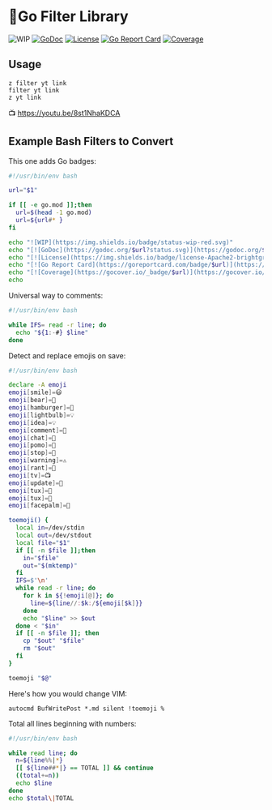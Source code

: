 # 🌳Go Filter Library

![WIP](https://img.shields.io/badge/status-wip-red.svg)
[![GoDoc](https://godoc.org/github.com/rwxrob/filter?status.svg)](https://godoc.org/github.com/rwxrob/filter)
[![License](https://img.shields.io/badge/license-Apache2-brightgreen.svg)](LICENSE)
[![Go Report Card](https://goreportcard.com/badge/github.com/rwxrob/filter)](https://goreportcard.com/report/github.com/rwxrob/filter)
[![Coverage](https://gocover.io/_badge/github.com/rwxrob/filter)](https://gocover.io/github.com/rwxrob/filter)

## Usage

```
z filter yt link
filter yt link
z yt link
```

📺 <https://youtu.be/8st1NhaKDCA>

## Example Bash Filters to Convert

This one adds Go badges:

```bash
#!/usr/bin/env bash

url="$1"

if [[ -e go.mod ]];then
  url=$(head -1 go.mod)
  url=${url#* }
fi

echo "![WIP](https://img.shields.io/badge/status-wip-red.svg)"
echo "[![GoDoc](https://godoc.org/$url?status.svg)](https://godoc.org/$url)"
echo "[![License](https://img.shields.io/badge/license-Apache2-brightgreen.svg)](LICENSE)"
echo "[![Go Report Card](https://goreportcard.com/badge/$url)](https://goreportcard.com/report/$url)"
echo "[![Coverage](https://gocover.io/_badge/$url)](https://gocover.io/$url)"
echo
```

Universal way to comments:

```bash
#!/usr/bin/env bash

while IFS= read -r line; do
  echo "${1:-#} $line"
done
```

Detect and replace emojis on save:

```bash
#!/usr/bin/env bash

declare -A emoji
emoji[smile]=😃
emoji[bear]=🐻
emoji[hamburger]=🍔
emoji[lightbulb]=💡
emoji[idea]=💡
emoji[comment]=💬
emoji[chat]=💬
emoji[pomo]=🍅
emoji[stop]=🛑
emoji[warning]=⚠️
emoji[rant]=🤬
emoji[tv]=📺
emoji[update]=📰
emoji[tux]=🐧
emoji[tux]=🐧
emoji[facepalm]=🤦

toemoji() {
  local in=/dev/stdin
  local out=/dev/stdout
  local file="$1"
  if [[ -n $file ]];then
    in="$file"
    out="$(mktemp)"
  fi
  IFS=$'\n'
  while read -r line; do
    for k in ${!emoji[@]}; do
      line=${line//:$k:/${emoji[$k]}}
    done
    echo "$line" >> $out
  done < "$in"
  if [[ -n $file ]]; then
    cp "$out" "$file"
    rm "$out"
  fi
}

toemoji "$@"
```

Here's how you would change VIM:

```
autocmd BufWritePost *.md silent !toemoji %
```

Total all lines beginning with numbers:

```bash
#!/usr/bin/env bash

while read line; do
  n=${line%%|*}
  [[ ${line##*|} == TOTAL ]] && continue
  ((total+=n))
  echo $line
done
echo $total\|TOTAL
```

